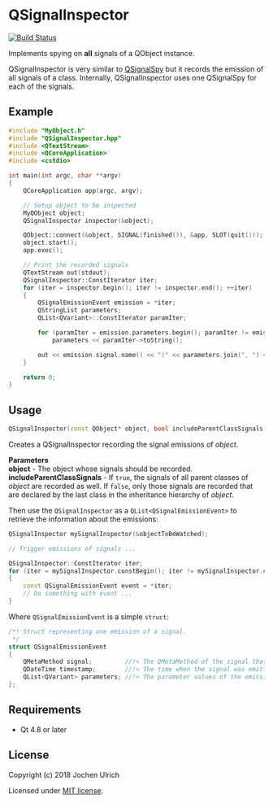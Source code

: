 # QSignalInspector #

[![Build Status](https://travis-ci.org/j-ulrich/QSignalInspector.svg?branch=master)](https://travis-ci.org/j-ulrich/QSignalInspector)

Implements spying on **all** signals of a QObject instance.

QSignalInspector is very similar to [QSignalSpy][] but it records the emission of all signals of a class. Internally, QSignalInspector uses one QSignalSpy for each of the signals.


## Example ##

```c++
#include "MyObject.h"
#include "QSignalInspector.hpp"
#include <QTextStream>
#include <QCoreApplication>
#include <cstdio>

int main(int argc, char **argv)
{
	QCoreApplication app(argc, argv);

	// Setup object to be inspected
	MyQObject object;
	QSignalInspector inspector(&object);

	QObject::connect(&object, SIGNAL(finished()), &app, SLOT(quit()));
	object.start();
	app.exec();

	// Print the recorded signals
	QTextStream out(stdout);
	QSignalInspector::ConstIterator iter;
	for (iter = inspector.begin(); iter != inspector.end(); ++iter)
	{
		QSignalEmissionEvent emission = *iter;
		QStringList parameters;
		QList<QVariant>::ConstIterator paramIter;

		for (paramIter = emission.parameters.begin(); paramIter != emission.parameters.end(); ++paramIter)
			parameters << paramIter->toString();

		out << emission.signal.name() << "(" << parameters.join(", ") << ")" << endl;
	}

	return 0;
}


```


## Usage ##

```c++
QSignalInspector(const QObject* object, bool includeParentClassSignals = true)
```

Creates a QSignalInspector recording the signal emissions of _object_.

**Parameters**<br/>
**object** - The object whose signals should be recorded.<br/>
**includeParentClassSignals** - If `true`, the signals of all parent classes of
_object_ are recorded as well. If `false`, only those signals are recorded that
are declared by the last class in the inheritance hierarchy of _object_.

Then use the `QSignalInspector` as a `QList<QSignalEmissionEvent>` to retrieve
the information about the emissions:

```c++
QSignalInspector mySignalInspector(&objectToBeWatched);

// Trigger emissions of signals ...

QSignalInspector::ConstIterator iter;
for (iter = mySignalInspector.constBegin(); iter != mySignalInspector.constEnd(); ++iter)
{
	const QSignalEmissionEvent event = *iter;
	// Do something with event ...
}
```

Where `QSignalEmissionEvent` is a simple `struct`:

```c++
/*! Struct representing one emission of a signal.
 */
struct QSignalEmissionEvent
{
	QMetaMethod signal;         //!< The QMetaMethod of the signal that was emitted.
	QDateTime timestamp;        //!< The time when the signal was emitted.
	QList<QVariant> parameters; //!< The parameter values of the emission.
};
```


## Requirements ##

* Qt 4.8 or later


## License ##

Copyright (c) 2018 Jochen Ulrich

Licensed under [MIT license](LICENSE).



[QSignalSpy]: http://doc.qt.io/qt-5/qsignalspy.html
